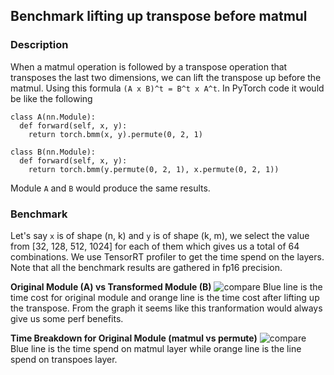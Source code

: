 ## Benchmark lifting up transpose before matmul
### Description
When a matmul operation is followed by a transpose operation that transposes the last two dimensions, we can lift the transpose up before the matmul. Using this formula `(A x B)^t = B^t x A^t`.
In PyTorch code it would be like the following
```
class A(nn.Module):
  def forward(self, x, y):
    return torch.bmm(x, y).permute(0, 2, 1)
    
class B(nn.Module):
  def forward(self, x, y):
    return torch.bmm(y.permute(0, 2, 1), x.permute(0, 2, 1))
```

Module `A` and `B` would produce the same results.
### Benchmark
Let's say `x` is of shape (n, k) and `y` is of shape (k, m), we select the value from [32, 128, 512, 1024] for each of them which gives us a total of 64 combinations. We use TensorRT profiler to get the time spend on the layers. Note that all the benchmark results are gathered in fp16 precision.

**Original Module (A) vs Transformed Module (B)**
![compare](https://user-images.githubusercontent.com/20773414/134827597-002f12cd-ffa2-4c08-ac4c-02a3218511e3.png)
Blue line is the time cost for original module and orange line is the time cost after lifting up the transpose. From the graph it seems like this tranformation would always give us some perf benefits.

**Time Breakdown for Original Module (matmul vs permute)**
![compare](https://user-images.githubusercontent.com/20773414/134827750-cecf7f3b-c226-41cb-82f9-ffca5393c3a0.png)
Blue line is the time spend on matmul layer while orange line is the line spend on transpoes layer.
